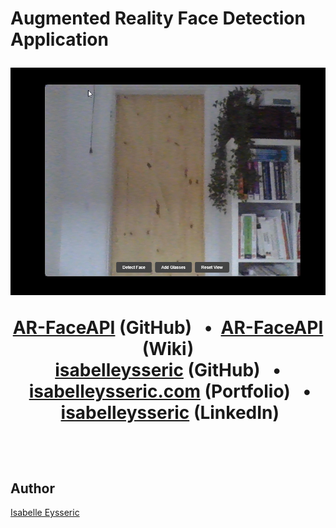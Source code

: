 <p align="center">
  <h1>Augmented Reality Face Detection Application<br>
</p>
<p align="center">
  <img src="https://github.com/isabelleysseric/AR-FaceAPI/blob/master/ar-face-detection.png" alt="User interface image"/>
</p>  

<p align='center'>
  <a href="https://github.com/isabelleysseric/AR-FaceAPI/tree/main">AR-FaceAPI</a> (GitHub)
  &nbsp; • &nbsp;<a href="https://github.com/isabelleysseric/AR-FaceAPI/wiki/Home">AR-FaceAPI</a> (Wiki)<br/>
  <a href="https://github.com/isabelleysseric">isabelleysseric</a> (GitHub)
  &nbsp; • &nbsp;<a href="https://isabelleysseric.com/">isabelleysseric.com</a> (Portfolio)
  &nbsp; • &nbsp;<a href="https://www.linkedin.com/in/isabelleysseric/">isabelleysseric</a> (LinkedIn) <br/>
</p>
<br/>


## Author
[Isabelle Eysseric](https://github.com/isabelleysseric)
<br/>
<br/>
